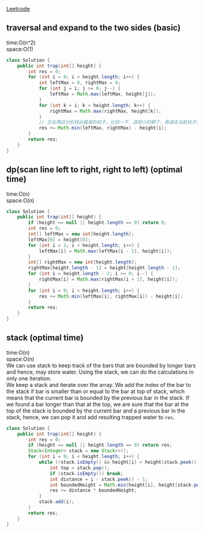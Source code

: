[Leetcode](https://leetcode.com/problems/trapping-rain-water/)

## traversal and expand to the two sides (basic)
time:O(n^2)\
space:O(1)
```java
class Solution {
    public int trap(int[] height) {
        int res = 0;
        for (int i = 0; i < height.length; i++) {
            int leftMax = 0, rightMax = 0;
            for (int j = i; j >= 0; j--) {
                leftMax = Math.max(leftMax, height[j]);
            }
            for (int k = i; k < height.length; k++) {
                rightMax = Math.max(rightMax, height[k]);
            }
            // 左右两边分别找出最高的柱子，比较一下，选较小的那个，再减去当前柱子高度，就是当前坐标能圈住的水量
            res += Math.min(leftMax, rightMax) - height[i];
        }
        return res;
    }
}
```

## dp(scan line left to right, right to left) (optimal time)
time:O(n)\
space:O(n)
```java
class Solution {
    public int trap(int[] height) {
        if (height == null || height.length == 0) return 0;
        int res = 0;
        int[] leftMax = new int[height.length];
        leftMax[0] = height[0];
        for (int i = 1; i < height.length; i++) {
            leftMax[i] = Math.max(leftMax[i - 1], height[i]);
        }
        int[] rightMax = new int[height.length];
        rightMax[height.length - 1] = height[height.length - 1];
        for (int i = height.length - 2; i >= 0; i--) {
            rightMax[i] = Math.max(rightMax[i + 1], height[i]);
        }
        for (int i = 0; i < height.length; i++) {
            res += Math.min(leftMax[i], rightMax[i]) - height[i];
        }
        return res;
    }
}
```

## stack (optimal time)
time:O(n)\
space:O(n)\
We can use stack to keep track of the bars that are bounded by longer bars and hence, may store water. Using the stack, we can do the calculations in only one iteration.\
We keep a stack and iterate over the array. We add the index of the bar to the stack if bar is smaller than or equal to the bar at top of stack, which means that the current bar is bounded by the previous bar in the stack. If we found a bar longer than that at the top, we are sure that the bar at the top of the stack is bounded by the current bar and a previous bar in the stack, hence, we can pop it and add resulting trapped water to `res`.
```java
class Solution {
    public int trap(int[] height) {
        int res = 0;
        if (height == null || height.length == 0) return res;
        Stack<Integer> stack = new Stack<>();
        for (int i = 0; i < height.length; i++) {
            while (!stack.isEmpty() && height[i] > height[stack.peek()]) {
                int top = stack.pop();
                if (stack.isEmpty()) break;
                int distance = i - stack.peek() - 1;
                int boundedHeight = Math.min(height[i], height[stack.peek()]) - height[top];
                res += distance * boundedHeight;
            }
            stack.add(i);
        }
        return res;
    }
}
```
